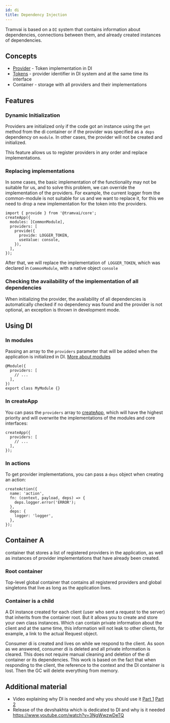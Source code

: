 ```yaml
---
id: di
title: Dependency Injection
---
```


Tramvai is based on a `DI` system that contains information about dependencies, connections between them, and already created instances of dependencies.

## Concepts 

- [Provider](concepts/provider.md) - Token implementation in DI
- [Tokens](concepts/provider.md) - provider identifier in DI system and at the same time its interface
- Container - storage with all providers and their implementations

## Features

### Dynamic Initialization

Providers are initialized only if the code got an instance using the `get` method from the di container or if the provider was specified as a` deps` dependency on `module`. In other cases, the provider will not be created and initialized.

This feature allows us to register providers in any order and replace implementations.

### Replacing implementations

In some cases, the basic implementation of the functionality may not be suitable for us, and to solve this problem, we can override the implementation of the providers. For example, the current logger from the common-module is not suitable for us and we want to replace it, for this we need to drop a new implementation for the token into the providers.

```tsx
import { provide } from '@tramvai/core';
createApp({
  modules: [CommonModule],
  providers: [
    provide({
      provide: LOGGER_TOKEN,
      useValue: console,
    }),
  ],
});
```

After that, we will replace the implementation of` LOGGER_TOKEN`, which was declared in `CommonModule`, with a native object `console`

### Checking the availability of the implementation of all dependencies

When initializing the provider, the availability of all dependencies is automatically checked if no dependency was found and the provider is not optional, an exception is thrown in development mode.

## Using DI

### In modules

Passing an array to the `providers` parameter that will be added when the application is initialized in DI. [More about modules](concepts/module.md)

```tsx
@Module({
  providers: [
    // ...
  ],
})
export class MyModule {}
```

### In createApp

You can pass the `providers` array to [createApp](references/tramvai/create-app.md), which will have the highest priority and will overwrite the implementations of the modules and core interfaces:

```tsx
createApp({
  providers: [
    // ...
  ],
});
```

### In actions

To get provider implementations, you can pass a `deps` object when creating an action:

```tsx
createAction({
  name: 'action',
  fn: (context, payload, deps) => {
    deps.logger.error('ERROR');
  },
  deps: {
    logger: 'logger',
  },
});
```

## Container A

container that stores a list of registered providers in the application, as well as instances of provider implementations that have already been created.

### Root container

Top-level global container that contains all registered providers and global singletons that live as long as the application lives.

### Container is a child

A DI instance created for each client (user who sent a request to the server) that inherits from the container root. But it allows you to create and store your own class instances. Which can contain private information about the client and at the same time, this information will not leak to other clients, for example, a link to the actual Request object.

Consumer di is created and lives on while we respond to the client. As soon as we answered, consumer di is deleted and all private information is cleared. This does not require manual cleaning and deletion of the di container or its dependencies. This work is based on the fact that when responding to the client, the reference to the context and the DI container is lost. Then the GC will delete everything from memory.

## Additional material

- Video explaining why DI is needed and why you should use it [Part 1](https://www.youtube.com/watch?v=ETyltCwtQHs) [Part 2](https://www.youtube.com/watch?v=RwLWYB9C2Tc)
- Release of the devshakhta which is dedicated to DI and why is it needed https://www.youtube.com/watch?v=3NgWwzwDeTQ
